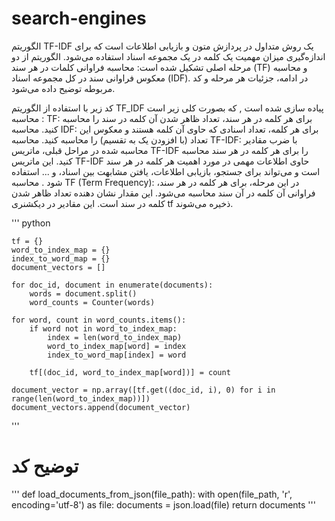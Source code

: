 # search-engines
الگوریتم TF-IDF یک روش متداول در پردازش متون و بازیابی اطلاعات است که برای اندازه‌گیری میزان مهمیت یک کلمه در یک مجموعه اسناد استفاده می‌شود. الگوریتم از دو مرحله اصلی تشکیل شده است: محاسبه فراوانی کلمات در هر سند (TF) و محاسبه معکوس فراوانی سند در کل مجموعه اسناد (IDF). در ادامه، جزئیات هر مرحله و کد مربوطه توضیح داده می‌شود.

کد زیر با استفاده از الگوریتم TF_IDF پیاده سازی شده است , که بصورت کلی زیر است :
محاسبه TF: برای هر کلمه در هر سند، تعداد ظاهر شدن آن کلمه در سند را محاسبه کنید.
محاسبه IDF: برای هر کلمه، تعداد اسنادی که حاوی آن کلمه هستند و معکوس این تعداد (با افزودن یک به تقسیم) را محاسبه کنید.
محاسبه TF-IDF: با ضرب مقادیر محاسبه شده در مراحل قبلی، ماتریس TF-IDF را برای هر کلمه در هر سند محاسبه کنید.
این ماتریس TF-IDF حاوی اطلاعات مهمی در مورد اهمیت هر کلمه در هر سند است و می‌تواند برای جستجو، بازیابی اطلاعات، یافتن مشابهت بین اسناد، و ... استفاده شود
.
محاسبه TF (Term Frequency):
در این مرحله، برای هر کلمه در هر سند، فراوانی آن کلمه در آن سند محاسبه می‌شود. این مقدار نشان دهنده تعداد ظاهر شدن کلمه در سند است. این مقادیر در دیکشنری tf ذخیره می‌شوند.

'''
    python

    tf = {}
    word_to_index_map = {}
    index_to_word_map = {}
    document_vectors = []

    for doc_id, document in enumerate(documents):
        words = document.split()
        word_counts = Counter(words)

    for word, count in word_counts.items():
        if word not in word_to_index_map:
            index = len(word_to_index_map)
            word_to_index_map[word] = index
            index_to_word_map[index] = word

        tf[(doc_id, word_to_index_map[word])] = count

    document_vector = np.array([tf.get((doc_id, i), 0) for i in range(len(word_to_index_map))])
    document_vectors.append(document_vector)

'''
# توضیح کد
''' def load_documents_from_json(file_path):
    with open(file_path, 'r', encoding='utf-8') as file:
        documents = json.load(file)
    return documents
'''


